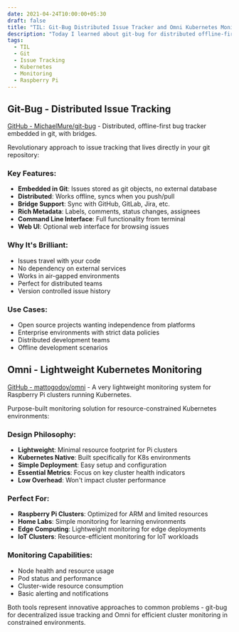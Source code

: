 ```yaml
---
date: 2021-04-24T10:00:00+05:30
draft: false
title: "TIL: Git-Bug Distributed Issue Tracker and Omni Kubernetes Monitoring"
description: "Today I learned about git-bug for distributed offline-first bug tracking embedded in git repositories, and Omni - a lightweight monitoring system for Raspberry Pi Kubernetes clusters."
tags:
  - TIL
  - Git
  - Issue Tracking
  - Kubernetes
  - Monitoring
  - Raspberry Pi
---
```


## Git-Bug - Distributed Issue Tracking

[GitHub - MichaelMure/git-bug](https://github.com/MichaelMure/git-bug) - Distributed, offline-first bug tracker embedded in git, with bridges.

Revolutionary approach to issue tracking that lives directly in your git repository:

### Key Features:
- **Embedded in Git**: Issues stored as git objects, no external database
- **Distributed**: Works offline, syncs when you push/pull
- **Bridge Support**: Sync with GitHub, GitLab, Jira, etc.
- **Rich Metadata**: Labels, comments, status changes, assignees
- **Command Line Interface**: Full functionality from terminal
- **Web UI**: Optional web interface for browsing issues

### Why It's Brilliant:
- Issues travel with your code
- No dependency on external services
- Works in air-gapped environments
- Perfect for distributed teams
- Version controlled issue history

### Use Cases:
- Open source projects wanting independence from platforms
- Enterprise environments with strict data policies
- Distributed development teams
- Offline development scenarios

## Omni - Lightweight Kubernetes Monitoring

[GitHub - mattogodoy/omni](https://github.com/mattogodoy/omni) - A very lightweight monitoring system for Raspberry Pi clusters running Kubernetes.

Purpose-built monitoring solution for resource-constrained Kubernetes environments:

### Design Philosophy:
- **Lightweight**: Minimal resource footprint for Pi clusters
- **Kubernetes Native**: Built specifically for K8s environments
- **Simple Deployment**: Easy setup and configuration
- **Essential Metrics**: Focus on key cluster health indicators
- **Low Overhead**: Won't impact cluster performance

### Perfect For:
- **Raspberry Pi Clusters**: Optimized for ARM and limited resources
- **Home Labs**: Simple monitoring for learning environments
- **Edge Computing**: Lightweight monitoring for edge deployments
- **IoT Clusters**: Resource-efficient monitoring for IoT workloads

### Monitoring Capabilities:
- Node health and resource usage
- Pod status and performance
- Cluster-wide resource consumption
- Basic alerting and notifications

Both tools represent innovative approaches to common problems - git-bug for decentralized issue tracking and Omni for efficient cluster monitoring in constrained environments.
